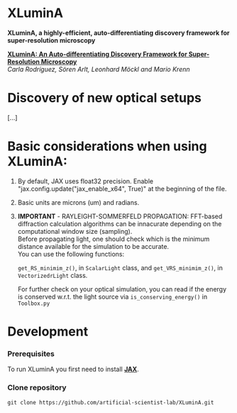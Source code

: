 # XLuminA

 **XLuminA, a highly-efficient, auto-differentiating discovery framework for super-resolution microscopy**

[**XLuminA: An Auto-differentiating Discovery Framework for Super-Resolution Microscopy**](https://arxiv.org/abs/2310.08408#)\
*Carla Rodríguez, Sören Arlt, Leonhard Möckl and Mario Krenn*



# Discovery of new optical setups 

[...]

# Basic considerations when using XLuminA:
 
 1. By default, JAX uses float32 precision. Enable "jax.config.update("jax_enable_x64", True)" at the beginning of the file.
 2. Basic units are microns (um) and radians.
 
 3. **IMPORTANT** - RAYLEIGHT-SOMMERFELD PROPAGATION:
    FFT-based diffraction calculation algorithms can be innacurate depending on the computational window size (sampling).\
    Before propagating light, one should check which is the minimum distance available for the simulation to be accurate.\
    You can use the following functions:

      `get_RS_minimim_z()`, in `ScalarLight` class, and `get_VRS_minimim_z()`, in `VectorizedrLight` class.

    For further check on your optical simulation, you can read if the energy is conserved w.r.t. the light source via `is_conserving_energy()` in `Toolbox.py` 
        


# Development

### Prerequisites 

To run XLuminA you first need to install [**JAX**](https://jax.readthedocs.io/en/latest/index.html).

### Clone repository

```
git clone https://github.com/artificial-scientist-lab/XLuminA.git
```
